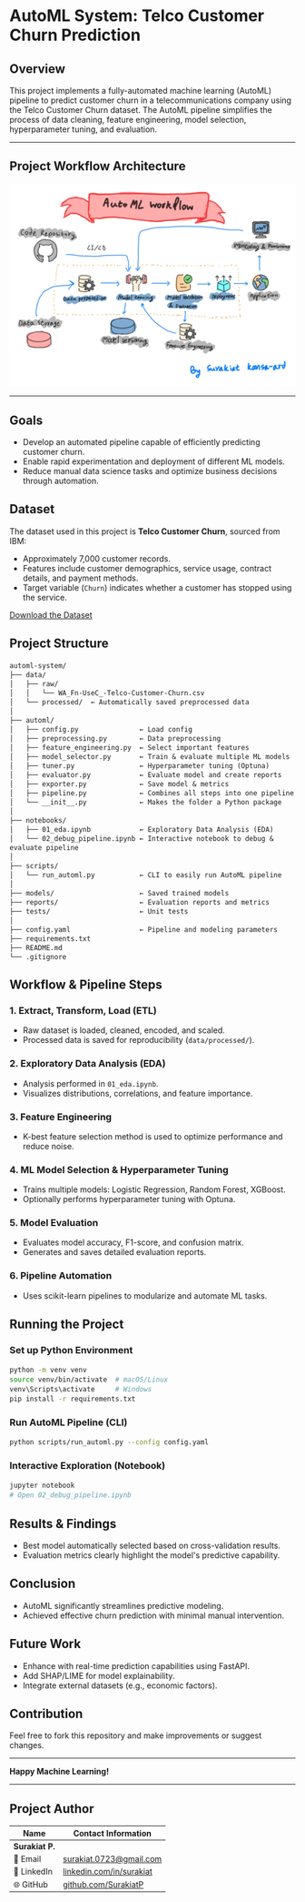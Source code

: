 # AutoML System: Telco Customer Churn Prediction

## Overview
This project implements a fully-automated machine learning (AutoML) pipeline to predict customer churn in a telecommunications company using the Telco Customer Churn dataset. The AutoML pipeline simplifies the process of data cleaning, feature engineering, model selection, hyperparameter tuning, and evaluation.

---
## Project Workflow Architecture

![alt text](project_workflow.png)

---

## Goals
- Develop an automated pipeline capable of efficiently predicting customer churn.
- Enable rapid experimentation and deployment of different ML models.
- Reduce manual data science tasks and optimize business decisions through automation.

## Dataset
The dataset used in this project is **Telco Customer Churn**, sourced from IBM:
- Approximately 7,000 customer records.
- Features include customer demographics, service usage, contract details, and payment methods.
- Target variable (`Churn`) indicates whether a customer has stopped using the service.

[Download the Dataset](https://www.kaggle.com/datasets/blastchar/telco-customer-churn)

## Project Structure

```
automl-system/
├── data/
│   ├── raw/
│   │   └── WA_Fn-UseC_-Telco-Customer-Churn.csv
│   └── processed/  ← Automatically saved preprocessed data
│
├── automl/
│   ├── config.py               ← Load config
│   ├── preprocessing.py        ← Data preprocessing
│   ├── feature_engineering.py  ← Select important features
│   ├── model_selector.py       ← Train & evaluate multiple ML models
│   ├── tuner.py                ← Hyperparameter tuning (Optuna)
│   ├── evaluator.py            ← Evaluate model and create reports
│   ├── exporter.py             ← Save model & metrics
│   ├── pipeline.py             ← Combines all steps into one pipeline
│   └── __init__.py             ← Makes the folder a Python package
│
├── notebooks/
│   ├── 01_eda.ipynb            ← Exploratory Data Analysis (EDA)
│   └── 02_debug_pipeline.ipynb ← Interactive notebook to debug & evaluate pipeline
│
├── scripts/
│   └── run_automl.py           ← CLI to easily run AutoML pipeline
│
├── models/                     ← Saved trained models
├── reports/                    ← Evaluation reports and metrics
├── tests/                      ← Unit tests
│
├── config.yaml                 ← Pipeline and modeling parameters
├── requirements.txt
├── README.md
└── .gitignore
```

## Workflow & Pipeline Steps

### 1. **Extract, Transform, Load (ETL)**
- Raw dataset is loaded, cleaned, encoded, and scaled.
- Processed data is saved for reproducibility (`data/processed/`).

### 2. **Exploratory Data Analysis (EDA)**
- Analysis performed in `01_eda.ipynb`.
- Visualizes distributions, correlations, and feature importance.

### 3. **Feature Engineering**
- K-best feature selection method is used to optimize performance and reduce noise.

### 4. **ML Model Selection & Hyperparameter Tuning**
- Trains multiple models: Logistic Regression, Random Forest, XGBoost.
- Optionally performs hyperparameter tuning with Optuna.

### 5. **Model Evaluation**
- Evaluates model accuracy, F1-score, and confusion matrix.
- Generates and saves detailed evaluation reports.

### 6. **Pipeline Automation**
- Uses scikit-learn pipelines to modularize and automate ML tasks.

## Running the Project

### Set up Python Environment
```bash
python -m venv venv
source venv/bin/activate  # macOS/Linux
venv\Scripts\activate     # Windows
pip install -r requirements.txt
```

### Run AutoML Pipeline (CLI)
```bash
python scripts/run_automl.py --config config.yaml
```

### Interactive Exploration (Notebook)
```bash
jupyter notebook
# Open 02_debug_pipeline.ipynb
```

## Results & Findings
- Best model automatically selected based on cross-validation results.
- Evaluation metrics clearly highlight the model's predictive capability.

## Conclusion
- AutoML significantly streamlines predictive modeling.
- Achieved effective churn prediction with minimal manual intervention.

## Future Work
- Enhance with real-time prediction capabilities using FastAPI.
- Add SHAP/LIME for model explainability.
- Integrate external datasets (e.g., economic factors).

## Contribution
Feel free to fork this repository and make improvements or suggest changes.

---

**Happy Machine Learning!**

---

## Project Author

| Name           | Contact Information                                                  |
|----------------|----------------------------------------------------------------------|
| **Surakiat P.** |                                                                      |
| 📧 Email       | [surakiat.0723@gmail.com](mailto:surakiat.0723@gmail.com)   |
| 🔗 LinkedIn    | [linkedin.com/in/surakiat](https://www.linkedin.com/in/surakiat-kansa-ard-171942351/)     |
| 🌐 GitHub      | [github.com/SurakiatP](https://github.com/SurakiatP)                 |



